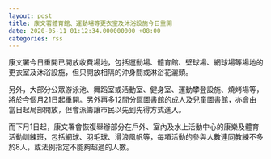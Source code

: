 ```yaml
---
layout: post
title: 康文署體育館、運動場等更衣室及沐浴設施今日重開
date: 2020-05-11 01:12:34.000000000 +08:00
categories: rss
---
```


康文署今日重開已開放收費場地，包括運動場、體育館、壁球場、網球場等場地的更衣室及沐浴設施，但只開放相隔的沖身間或淋浴花灑頭。

另外，大部分公眾游泳池、舞蹈室或活動室、健身室、運動攀登設施、燒烤場等，將於今個月21日起重開。另外再多12間分區圖書館的成人及兒童圖書館，亦會由當日起局部開放，但會派籌讓市民以先到先得方式進入。

而下月1日起，康文署會恢復舉辦部分在戶外、室內及水上活動中心的康樂及體育活動訓練班，包括網球、羽毛球、滑浪風帆等，每項活動的參與人數連同教練不多於8人，或法例指定不能夠超過的人數。
